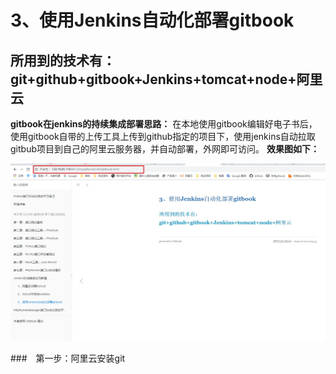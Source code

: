 # 3、使用Jenkins自动化部署gitbook

## 所用到的技术有：git+github+gitbook+Jenkins+tomcat+node+阿里云



**gitbook在jenkins的持续集成部署思路：**
在本地使用gitbook编辑好电子书后，使用gitbook自带的上传工具上传到github指定的项目下，使用jenkins自动拉取gitbub项目到自己的阿里云服务器，并自动部署，外网即可访问。
**效果图如下：**

![](/assets/部署成功.jpg)

###　第一步：阿里云安装git
